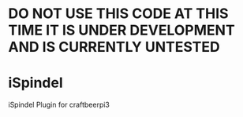 # DO NOT USE THIS CODE AT THIS TIME IT IS UNDER DEVELOPMENT AND IS CURRENTLY UNTESTED

# iSpindel
iSpindel Plugin for craftbeerpi3

